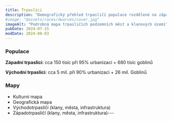 ```yaml
---
title: Trpaslíci
description: "Demografický přehled trpasličí populace rozdělené na západní a východní klany včetně goblinských společenství"
#image: "@assets/races/dwarves/cover.jpg"
imageAlt: "Podrobná mapa trpasličích podzemních měst a klanových území"
pubDate: 2024-07-15
modDate: 2024-08-03
---
```

### Populace

**Západní trpaslíci:** cca 150 tisíc při 95% urbanizaci + 680 tisíc goblinů

**Východní trpaslíci:** cca 5 mil. při 90% urbanizaci + 26 mil. Goblinů

### Mapy

- Kulturní mapa
- Geografická mapa
- Východotrpasličí (klany, města, infrastruktura)
- Západotrpasličí (klany, města, infrastruktura)---

